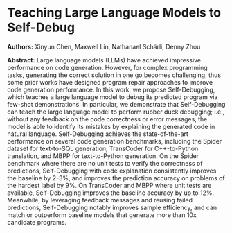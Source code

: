 # Teaching Large Language Models to Self-Debug

**Authors:** Xinyun Chen, Maxwell Lin, Nathanael Schärli, Denny Zhou

**Abstract:** Large language models (LLMs) have achieved impressive performance on code generation. However, for complex programming tasks, generating the correct solution in one go becomes challenging, thus some prior works have designed program repair approaches to improve code generation performance. In this work, we propose Self-Debugging, which teaches a large language model to debug its predicted program via few-shot demonstrations. In particular, we demonstrate that Self-Debugging can teach the large language model to perform rubber duck debugging; i.e., without any feedback on the code correctness or error messages, the model is able to identify its mistakes by explaining the generated code in natural language. Self-Debugging achieves the state-of-the-art performance on several code generation benchmarks, including the Spider dataset for text-to-SQL generation, TransCoder for C++-to-Python translation, and MBPP for text-to-Python generation. On the Spider benchmark where there are no unit tests to verify the correctness of predictions, Self-Debugging with code explanation consistently improves the baseline by 2-3%, and improves the prediction accuracy on problems of the hardest label by 9%. On TransCoder and MBPP where unit tests are available, Self-Debugging improves the baseline accuracy by up to 12%. Meanwhile, by leveraging feedback messages and reusing failed predictions, Self-Debugging notably improves sample efficiency, and can match or outperform baseline models that generate more than 10x candidate programs.